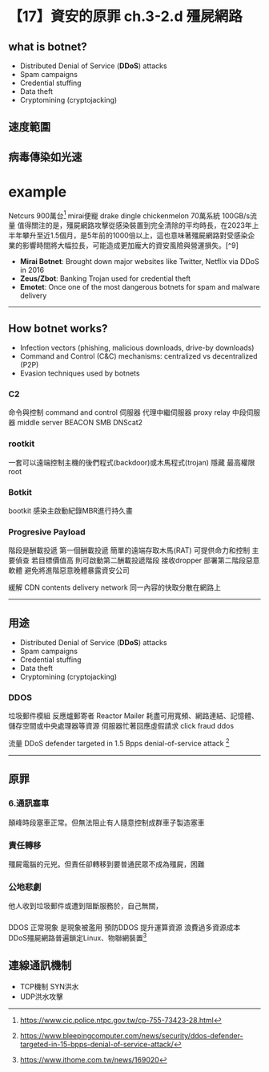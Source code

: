 # 【17】資安的原罪 ch.3-2.d 殭屍網路



## what is botnet?
* Distributed Denial of Service (**DDoS**) attacks
* Spam campaigns
* Credential stuffing
* Data theft
* Cryptomining (cryptojacking)

## 速度範圍
病毒傳染如光速
---

# example
Netcurs 900萬台[^1]
mirai便寵 drake dingle chickenmelon 70萬系統 100GB/s流量
值得關注的是，殭屍網路攻擊從感染裝置到完全清除的平均時長，在2023年上半年攀升至近1.5個月，是5年前的1000倍以上，這也意味著殭屍網路對受感染企業的影響時間將大幅拉長，可能造成更加龐大的資安風險與營運損失。[^9]


* **Mirai Botnet**: Brought down major websites like Twitter, Netflix via DDoS in 2016
* **Zeus/Zbot**: Banking Trojan used for credential theft
* **Emotet**: Once one of the most dangerous botnets for spam and malware delivery
---

## How botnet works?
* Infection vectors (phishing, malicious downloads, drive-by downloads)
* Command and Control (C\&C) mechanisms: centralized vs decentralized (P2P)
* Evasion techniques used by botnets

### C2
命令與控制 command and control 伺服器
代理中繼伺服器 proxy relay 中段伺服器 middle server
BEACON
SMB
DNScat2

### rootkit
一套可以遠端控制主機的後們程式(backdoor)或木馬程式(trojan)
隱藏
最高權限root

### Botkit
bootkit 感染主啟動紀錄MBR進行持久畫

### Progresive Payload
階段是酬載投遞
第一個酬載投遞 簡單的遠端存取木馬(RAT) 可提供命力和控制 主要偵查
若目標價值高 則可啟動第二酬載投遞階段 接收dropper 部署第二階段惡意軟體
避免將進階惡意晚體暴露資安公司






緩解
CDN contents delivery network
同一內容的快取分散在網路上

---
## 用途
* Distributed Denial of Service (**DDoS**) attacks
* Spam campaigns
* Credential stuffing
* Data theft
* Cryptomining (cryptojacking)
### DDOS
垃圾郵件模組
反應爐郵寄者 Reactor Mailer
耗盡可用寬頻、網路連結、記憶體、儲存空間或中央處理器等資源 伺服器忙著回應虛假請求
click fraud
ddos

流量
DDoS defender targeted in 1.5 Bpps denial-of-service attack [^2]

--- 

## 原罪

### 6.通訊塞車

顛峰時段塞車正常。但無法阻止有人隨意控制成群車子製造塞車

### 責任轉移
殭屍電腦的元兇。但責任卻轉移到要普通民眾不成為殭屍，困難

### 公地悲劇
他人收到垃圾郵件或遭到阻斷服務於，自己無關，

### 
DDOS 正常現象 是現象被濫用
預防DDOS 提升運算資源 浪費過多資源成本
DDoS殭屍網路普遍鎖定Linux、物聯網裝置[^6]

## 連線通訊機制

- TCP機制 SYN洪水
- UDP洪水攻擊

[^1]: https://www.cic.police.ntpc.gov.tw/cp-755-73423-28.html
[^6]: https://www.ithome.com.tw/news/169020
[^2]: https://www.bleepingcomputer.com/news/security/ddos-defender-targeted-in-15-bpps-denial-of-service-attack/